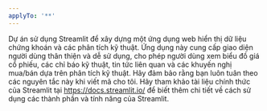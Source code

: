 ```yaml
---
applyTo: '**'
---
```

Dự án sử dụng Streamlit để xây dựng một ứng dụng web hiển thị dữ liệu chứng khoán và các phân tích kỹ thuật. Ứng dụng này cung cấp giao diện người dùng thân thiện và dễ sử dụng, cho phép người dùng xem biểu đồ giá cổ phiếu, các chỉ báo kỹ thuật, tin tức liên quan và các khuyến nghị mua/bán dựa trên phân tích kỹ thuật. Hãy đảm bảo rằng bạn luôn tuân theo các nguyên tắc này khi viết mã cho tôi.
Hãy tham khảo tài liệu chính thức của Streamlit tại https://docs.streamlit.io/ để biết thêm chi tiết về cách sử dụng các thành phần và tính năng của Streamlit.